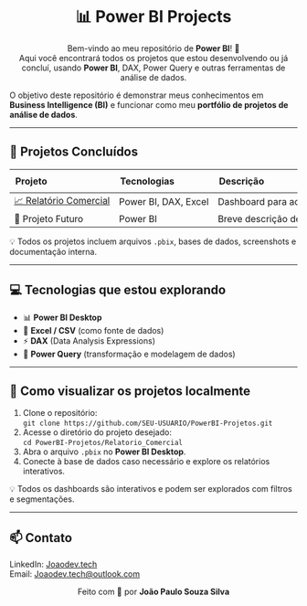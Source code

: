 <h1 align="center">📊 Power BI Projects</h1>

<p align="center">
Bem-vindo ao meu repositório de <b>Power BI</b>! 🚀<br>
Aqui você encontrará todos os projetos que estou desenvolvendo ou já concluí, usando <b>Power BI</b>, DAX, Power Query e outras ferramentas de análise de dados.
</p>

<p>
O objetivo deste repositório é demonstrar meus conhecimentos em <b>Business Intelligence (BI)</b> e funcionar como meu <b>portfólio de projetos de análise de dados</b>.
</p>

<hr>

<h2>🌟 Projetos Concluídos</h2>

<table style="width:100%; table-layout: fixed; border-collapse: collapse;">
  <thead>
    <tr>
      <th style="text-align:left; padding:10px; white-space: nowrap;">Projeto</th>
      <th style="text-align:left; padding:10px; white-space: nowrap;">Tecnologias</th>
      <th style="text-align:left; padding:10px; white-space: nowrap;">Descrição</th>
    </tr>
  </thead>
  <tbody>
    <tr>
      <td style="white-space: nowrap;"><a href="https://github.com/Joaodevtech/Power-BI/tree/main/Dashboard%20Comercial">📈 Relatório Comercial</a></td>
      <td style="white-space: nowrap;">Power BI, DAX, Excel</td>
      <td style="white-space: nowrap;">Dashboard para acompanhamento de vendas, faturamento e desempenho por produto, categoria e filial.</td>
    </tr>
    <tr>
      <td style="white-space: nowrap;">🚀 Projeto Futuro</td>
      <td style="white-space: nowrap;">Power BI</td>
      <td style="white-space: nowrap;">Breve descrição de um projeto em desenvolvimento.</td>
    </tr>
  </tbody>
</table>

<p>💡 Todos os projetos incluem arquivos <code>.pbix</code>, bases de dados, screenshots e documentação interna.</p>

<hr>

<h2>💻 Tecnologias que estou explorando</h2>
<ul>
  <li>📊 <b>Power BI Desktop</b></li>
  <li>📄 <b>Excel / CSV</b> (como fonte de dados)</li>
  <li>⚡ <b>DAX</b> (Data Analysis Expressions)</li>
  <li>🔄 <b>Power Query</b> (transformação e modelagem de dados)</li>
</ul>

<hr>

<h2>🚀 Como visualizar os projetos localmente</h2>
<ol>
  <li>Clone o repositório:<br>
    <code>git clone https://github.com/SEU-USUARIO/PowerBI-Projetos.git</code>
  </li>
  <li>Acesse o diretório do projeto desejado:<br>
    <code>cd PowerBI-Projetos/Relatorio_Comercial</code>
  </li>
  <li>Abra o arquivo <code>.pbix</code> no <b>Power BI Desktop</b>.</li>
  <li>Conecte à base de dados caso necessário e explore os relatórios interativos.</li>
</ol>

<p>💡 Todos os dashboards são interativos e podem ser explorados com filtros e segmentações.</p>

<hr>

<h2>📫 Contato</h2>
<p>
LinkedIn: <a href="https://www.linkedin.com/in/joaopaulodevtech">Joaodev.tech</a><br>
Email: <a href="mailto:joaodev.tech@outlook.com">Joaodev.tech@outlook.com</a>
</p>

<p align="center">Feito com 💙 por <b>João Paulo Souza Silva</b></p>
